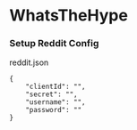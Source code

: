 # WhatsTheHype

### Setup Reddit Config

reddit.json
```
{
    "clientId": "",
    "secret": "",
    "username": "",
    "password": ""
}
```